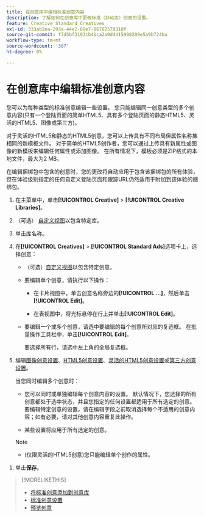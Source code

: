 ```yaml
---
title: 在创意库中编辑标准创意内容
description: 了解如何在创意库中更改标准（非动态）创意的设置。
feature: Creative Standard Creatives
exl-id: 333ab2ea-293a-44e2-89e7-06782578318f
source-git-commit: f7d5bf3193cb41ca2a0d4415998209e5a9b724ba
workflow-type: tm+mt
source-wordcount: '387'
ht-degree: 0%

---
```


# 在创意库中编辑标准创意内容

您可以为每种类型的标准创意编辑一些设置。 您只能编辑同一创意类型的多个创意内容<!-- or creative variations -->(只有一个登陆页面的简单HTML5、具有多个登陆页面的静态HTML5、灵活的HTML5、图像或第三方<!-- , or dynamic -->)。

对于灵活的HTML5和静态的HTML5创意，您可以上传具有不同布局但属性名称集相同的新模板文件。 对于简单的HTML5创作者，您可以通过上传具有新属性或图像的新模板来编辑任何属性或添加图像。 在所有情况下，模板必须是ZIP格式的本地文件，最大为2 MB。

在编辑捆绑包中包含的创意<!-- or creative variation -->时，您的更改将自动应用于包含该捆绑包的所有体验，但在体验级别指定的任何自定义登陆页面和跟踪URL仍然适用于附加到该体验的捆绑包。

1. 在主菜单中，单击&#x200B;**[!UICONTROL Creative]** > **[!UICONTROL Creative Libraries]**。

1. （可选） [自定义视图](/help/creative/introduction/customize-data-views.md)以包含特定库。

1. 单击库名称。

1. 在&#x200B;**[!UICONTROL Creatives]** > **[!UICONTROL Standard Ads]**&#x200B;选项卡上，选择创意：

   * （可选）[自定义视图](/help/creative/introduction/customize-data-views.md)以包含特定创意。

   * 要编辑单个创意，请执行以下操作：

      * 在卡片视图中，单击创意名称旁边的&#x200B;**[!UICONTROL ...]**，然后单击&#x200B;**[!UICONTROL Edit]**。

      * 在表视图中，将光标悬停在行上并单击&#x200B;**[!UICONTROL Edit]**。

   * 要编辑一个或多个创意，请选中要编辑的每个创意所对应的复选框。 在批量操作工具栏中，单击&#x200B;**[!UICONTROL Edit]**。

     要选择所有行，请选中左上角的全局复选框。

1. 编辑[图像创意设置](/help/creative/creative-libraries/creative-settings-standard.md#creative-settings-image)、[HTML5创意设置](/help/creative/creative-libraries/creative-settings-standard.md#creative-settings-html5)、[灵活的HTML5创意设置](/help/creative/creative-libraries/creative-settings-standard.md#creative-settings-flexible-html5)或[第三方创意设置](/help/creative/creative-libraries/creative-settings-standard.md#creative-settings-third-party)。<!-- , or [dynamic creative settings](/help/creative/creative-libraries/creative-settings-dynamic.md) -->

   当您同时编辑多个创意时：

   * 您可以同时或单独编辑每个创意内容的设置。 默认情况下，您选择的所有创意都处于选中状态，并且您指定的任何设置都适用于所有选定的创意。 要编辑特定创意的设置，请在编辑字段之前取消选择每个不适用的创意内容；如有必要，请对其他创意内容重复此操作。

   * 某些设置将应用于所有选定的创意。

   >[!NOTE]
   >
   >* (仅限灵活的HTML5创意)您只能编辑单个创作的属性。<!-- May never be implemented: Also, when you update the template for a parent creative with child variations, the variations are updated with any changes to the template layout, but the attribute values for the variation aren't changed. -->

<!-- Not there as of 1/16/25. If we do add it, verify the applicable ad types:   
1. (Flexible HTML5 [or third-party should be possible, but not so] creatives; optional) Once you've made your changes, click ![]() to preview the new creative. 
-->

1. 单击&#x200B;**保存**。

<!-- Not there as of 1/16/25. If we do add it, add back in:
1. (Flexible HTML5 or third-party creatives; optional) Regenerate the thumbnail within the table view or cards view if the change isn't visible immediately.
-->

>[!MORELIKETHIS]
>
>* [将标准创意添加到创意库](creative-add-standard.md)
>* [标准创意设置](/help/creative/creative-libraries/creative-settings-standard.md)
>* [预览创意](/help/creative/creative-libraries/creative-preview.md)
